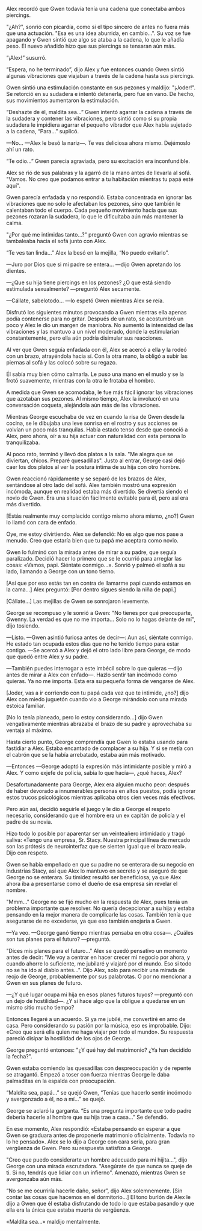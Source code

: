 
Alex recordó que Gwen todavía tenía una cadena que conectaba ambos piercings.

"¿Ah?", sonrió con picardía, como si el tipo sincero de antes no fuera más que una actuación. "Esa es una idea aburrida, en cambio...". Su voz se fue apagando y Gwen sintió que algo se ataba a la cadena, lo que le añadía peso. El nuevo añadido hizo que sus piercings se tensaran aún más.

“¡Alex!” susurró.

“Espera, no he terminado”, dijo Alex y fue entonces cuando Gwen sintió algunas vibraciones que viajaban a través de la cadena hasta sus piercings.

Gwen sintió una estimulación constante en sus pezones y maldijo: "¡Joder!". Se retorció en su sudadera e intentó detenerla, pero fue en vano. De hecho, sus movimientos aumentaron la estimulación.

“Deshazte de él, maldita sea…” Gwen intentó agarrar la cadena a través de la sudadera y contener las vibraciones, pero sintió como si su propia sudadera le impidiera agarrar el pequeño vibrador que Alex había sujetado a la cadena, “Para…” suplicó.

—No... —Alex le besó la nariz—. Te ves deliciosa ahora mismo. Dejémoslo ahí un rato.

“Te odio…” Gwen parecía agraviada, pero su excitación era inconfundible.

Alex se rió de sus palabras y la agarró de la mano antes de llevarla al sofá. "Vamos. No creo que podamos entrar a tu habitación mientras tu papá esté aquí".

Gwen parecía enfadada y no respondió. Estaba concentrada en ignorar las vibraciones que no solo le afectaban los pezones, sino que también le calentaban todo el cuerpo. Cada pequeño movimiento hacía que sus pezones rozaran la sudadera, lo que le dificultaba aún más mantener la calma.

"¿Por qué me intimidas tanto…?" preguntó Gwen con agravio mientras se tambaleaba hacia el sofá junto con Alex.

“Te ves tan linda…” Alex la besó en la mejilla, “No puedo evitarlo”.

—Juro por Dios que si mi padre se entera… —dijo Gwen apretando los dientes.

—¿Que su hija tiene piercings en los pezones? ¿O que está siendo estimulada sexualmente? —preguntó Alex secamente.

—Cállate, sabelotodo... —lo espetó Gwen mientras Alex se reía.

Disfrutó los siguientes minutos provocando a Gwen mientras ella apenas podía contenerse para no gritar. Después de un rato, se acostumbró un poco y Alex le dio un margen de maniobra. No aumentó la intensidad de las vibraciones y las mantuvo a un nivel moderado, donde la estimularían constantemente, pero ella aún podría disimular sus reacciones.

Al ver que Gwen seguía enfadada con él, Alex se acercó a ella y la rodeó con un brazo, atrayéndola hacia sí. Con la otra mano, la obligó a subir las piernas al sofá y las colocó sobre su regazo.

Él sabía muy bien cómo calmarla. Le puso una mano en el muslo y se la frotó suavemente, mientras con la otra le frotaba el hombro.

A medida que Gwen se acomodaba, le fue más fácil ignorar las vibraciones que azotaban sus pezones. Al mismo tiempo, Alex la involucró en una conversación coqueta, alejándola aún más de las vibraciones.

Mientras George escuchaba de vez en cuando la risa de Gwen desde la cocina, se le dibujaba una leve sonrisa en el rostro y sus acciones se volvían un poco más tranquilas. Había estado tenso desde que conoció a Alex, pero ahora, oír a su hija actuar con naturalidad con esta persona lo tranquilizaba.

Al poco rato, terminó y llevó dos platos a la sala. "Me alegra que se diviertan, chicos. Preparé quesadillas". Justo al entrar, George casi dejó caer los dos platos al ver la postura íntima de su hija con otro hombre.

Gwen reaccionó rápidamente y se separó de los brazos de Alex, sentándose al otro lado del sofá. Alex también mostró una expresión incómoda, aunque en realidad estaba más divertido. Se divertía siendo el novio de Gwen. Era una situación fácilmente evitable para él, pero así era más divertido.

[Estás realmente muy complacido contigo mismo ahora mismo, ¿no?] Gwen lo llamó con cara de enfado.

Oye, me estoy divirtiendo. Alex se defendió: No es algo que nos pase a menudo. Creo que estaría bien que tu papá me aceptara como novio.

Gwen lo fulminó con la mirada antes de mirar a su padre, que seguía paralizado. Decidió hacer lo primero que se le ocurrió para arreglar las cosas: «Vamos, papi. Siéntate conmigo...». Sonrió y palmeó el sofá a su lado, llamando a George con un tono tierno.

[Así que por eso estás tan en contra de llamarme papi cuando estamos en la cama…] Alex preguntó: [Por dentro sigues siendo la niña de papi.]

[Cállate…] Las mejillas de Gwen se sonrojaron levemente.

George se recompuso y le sonrió a Gwen: "No tienes por qué preocuparte, Gwenny. La verdad es que no me importa... Solo no lo hagas delante de mí", dijo tosiendo.

—Listo. —Gwen asintió furiosa antes de decir—: Aun así, siéntate conmigo. He estado tan ocupada estos días que no he tenido tiempo para estar contigo. —Se acercó a Alex y dejó el otro lado libre para George, de modo que quedó entre Alex y su padre.

—También puedes interrogar a este imbécil sobre lo que quieras —dijo antes de mirar a Alex con enfado—. Hazlo sentir tan incómodo como quieras. Ya no me importa. Esta era su pequeña forma de vengarse de Alex.

[Joder, vas a ir corriendo con tu papá cada vez que te intimide, ¿no?] dijo Alex con miedo juguetón cuando vio a George mirándolo con una mirada estoica familiar.

[No lo tenía planeado, pero lo estoy considerando…] dijo Gwen vengativamente mientras abrazaba el brazo de su padre y aprovechaba su ventaja al máximo.

Hasta cierto punto, George comprendía que Gwen lo estaba usando para fastidiar a Alex. Estaba encantado de complacer a su hija. Y si se metía con el cabrón que se la había arrebatado, estaba aún más motivado.

—Entonces —George adoptó la expresión más intimidante posible y miró a Alex. Y como exjefe de policía, sabía lo que hacía—, ¿qué haces, Alex?

Desafortunadamente para George, Alex era alguien mucho peor: después de haber devorado a innumerables personas en altos puestos, podía ignorar estos trucos psicológicos mientras aplicaba otros cien veces más efectivos.

Pero aún así, decidió seguirle el juego y le dio a George el respeto necesario, considerando que el hombre era un ex capitán de policía y el padre de su novia.

Hizo todo lo posible por aparentar ser un veinteañero intimidado y tragó saliva: «Tengo una empresa, Sr. Stacy. Nuestra principal línea de mercado son las prótesis de neurointerfaz que se sienten igual que el brazo real». Dijo con respeto.

Gwen se había empeñado en que su padre no se enterara de su negocio en Industrias Stacy, así que Alex lo mantuvo en secreto y se aseguró de que George no se enterara. Su timidez resultó ser beneficiosa, ya que Alex ahora iba a presentarse como el dueño de esa empresa sin revelar el nombre.

"Mmm..." George no se fijó mucho en la respuesta de Alex, pues tenía un problema importante que resolver. No quería decepcionar a su hija y estaba pensando en la mejor manera de complicarle las cosas. También tenía que asegurarse de no excederse, ya que eso también enojaría a Gwen.

—Ya veo. —George ganó tiempo mientras pensaba en otra cosa—. ¿Cuáles son tus planes para el futuro? —preguntó.

"Dices mis planes para el futuro..." Alex se quedó pensativo un momento antes de decir: "Me voy a centrar en hacer crecer mi negocio por ahora, y cuando ahorre lo suficiente, me jubilaré y viajaré por el mundo. Eso si todo no se ha ido al diablo antes...". Dijo Alex, solo para recibir una mirada de reojo de George, probablemente por sus palabrotas. O por no mencionar a Gwen en sus planes de futuro.

—¿Y qué lugar ocupa mi hija en esos planes futuros tuyos? —preguntó con un dejo de hostilidad—. ¿Y si hace algo que la obligue a quedarse en un mismo sitio mucho tiempo?

Entonces llegaré a un acuerdo. Si ya me jubilé, me convertiré en amo de casa. Pero considerando su pasión por la música, eso es improbable. Dijo: «Creo que será ella quien me haga viajar por todo el mundo». Su respuesta pareció disipar la hostilidad de los ojos de George.

George preguntó entonces: "¿Y qué hay del matrimonio? ¿Ya han decidido la fecha?".

Gwen estaba comiendo las quesadillas con despreocupación y de repente se atragantó. Empezó a toser con fuerza mientras George le daba palmaditas en la espalda con preocupación.

“Maldita sea, papá…” se quejó Gwen, “Tenías que hacerlo sentir incómodo y avergonzado a él, no a mí…” se quejó.

George se aclaró la garganta. “Es una pregunta importante que todo padre debería hacerle al hombre que su hija trae a casa…” Se defendió.

En ese momento, Alex respondió: «Estaba pensando en esperar a que Gwen se graduara antes de proponerle matrimonio oficialmente. Todavía no lo he pensado». Alex se lo dijo a George con cara seria, para gran vergüenza de Gwen. Pero su respuesta satisfizo a George.

"Creo que puedo considerarte un hombre adecuado para mi hijita...", dijo George con una mirada escrutadora. "Asegúrate de que nunca se queje de ti. Si no, tendrás que lidiar con un infierno". Amenazó, mientras Gwen se avergonzaba aún más.

“No se me ocurriría hacerle daño, señor”, dijo Alex solemnemente. [Sin contar las cosas que hacemos en el dormitorio…] El tono burlón de Alex le dijo a Gwen que él estaba disfrutando de todo lo que estaba pasando y que ella era la única que estaba muerta de vergüenza.

«Maldita sea…» maldijo mentalmente.
